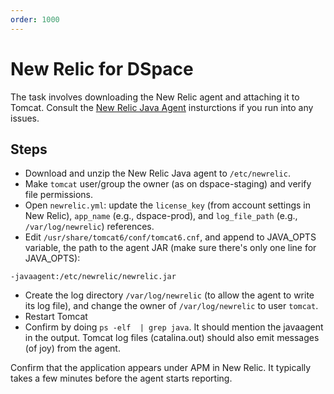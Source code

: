```yaml
---
order: 1000
---
```

# New Relic for DSpace

The task involves downloading the New Relic agent and attaching it to Tomcat. Consult the [New Relic Java Agent](https://docs.newrelic.com/docs/agents/java-agent/installation/install-java-agent) insturctions if you run into any issues.

## Steps

- Download and unzip the New Relic Java agent to `/etc/newrelic`.
- Make `tomcat` user/group the owner (as on dspace-staging) and verify file permissions.
- Open `newrelic.yml`: update the `license_key` (from account settings in New Relic), `app_name` (e.g., dspace-prod), and `log_file_path` (e.g., `/var/log/newrelic`) references.
- Edit `/usr/share/tomcat6/conf/tomcat6.cnf`, and append to JAVA_OPTS variable, the path to the agent JAR (make sure there's only one line for JAVA_OPTS):
```
-javaagent:/etc/newrelic/newrelic.jar
```
- Create the log directory `/var/log/newrelic` (to allow the agent to write its log file), and change the owner of `/var/log/newrelic` to user `tomcat`.
- Restart Tomcat
- Confirm by doing `ps -elf  | grep java`. It should mention the javaagent in the output. Tomcat log files (catalina.out) should
also emit messages (of joy) from the agent.

Confirm that the application appears under APM in New Relic. It typically takes a few minutes before the agent starts reporting.
